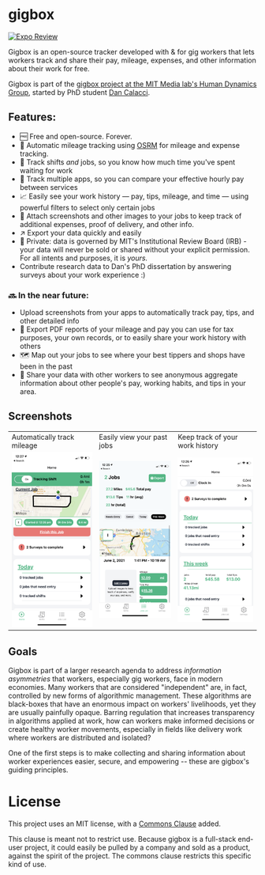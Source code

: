 # gigbox

[![Expo Review](https://github.com/dcalacci/gigbox/actions/workflows/build-expo.yml/badge.svg)](https://github.com/dcalacci/gigbox/actions/workflows/build-expo.yml)

Gigbox is an open-source tracker developed with & for gig workers that lets workers track and share their pay,
mileage, expenses, and other information about their work for free. 

Gigbox is part of the [gigbox project at the MIT Media lab's Human Dynamics Group](https://gigbox.media.mit.edu/), started
by PhD student [Dan Calacci](https://twitter.com/dcalacci). 

## Features:

- 🆓 Free and open-source. Forever.
- 📍 Automatic mileage tracking using [OSRM](http://project-osrm.org/) for mileage and expense tracking.
- 🚗 Track shifts _and_ jobs, so you know how much time you've spent waiting for work
- 📲 Track multiple apps, so you can compare your effective hourly pay between services
- 📈 Easily see your work history — pay, tips, mileage, and time — using powerful filters to select only certain jobs
- 📸 Attach screenshots and other images to your jobs to keep track of additional expenses, proof of delivery, and other info.
- ↗️ Export your data quickly and easily
- 🔐 Private: data is governed by MIT's Institutional Review Board (IRB) - your data will never be sold or shared without your explicit permission. For all intents and purposes, it is _yours._
- Contribute research data to Dan's PhD dissertation by answering surveys about your work experience :)

### 🔜 In the near future:
- Upload screenshots from your apps to automatically track pay, tips, and other detailed info
- 🧾 Export PDF reports of your mileage and pay you can use for tax purposes, your own records, or to easily share your work history with others
- 🗺 Map out your jobs to see where your best tippers and shops have been in the past
- 👷 Share your data with other workers to see anonymous aggregate information about other people's pay, working habits, and tips in your area.

## Screenshots
<table>
  <tr>
    <td>Automatically track mileage </td>
     <td>Easily view your past jobs</td>
     <td>Keep track of your work history</td>
  </tr>
  <tr>
    <td><img src="screenshots/job-tracking.PNG" width=200></td>
    <td><img src="screenshots/jobs-list.PNG" width=200></td>
    <td><img src="screenshots/home-some-data.PNG" width=200></td>
  </tr>
 </table>
 
 ## Goals
 
Gigbox is part of a larger research agenda to address _information asymmetries_ that workers, especially gig workers, face in modern economies. Many workers that are considered "independent" are, in fact, controlled by new forms of algorithmic management. These algorithms are black-boxes that have an enormous impact on workers' livelihoods, yet they are usually painfully opaque. Barring regulation that increases transparency in algorithms applied at work, how can workers make informed decisions or create healthy worker movements, especially in fields like delivery work where workers are distributed and isolated?

One of the first steps is to make collecting and sharing information about worker experiences easier, secure, and empowering -- these are gigbox's guiding principles.

# License

This project uses an MIT license, with a [Commons Clause](https://commonsclause.com/) added. 

This clause is meant not to restrict use. Because gigbox is a full-stack end-user project, it could easily be pulled by a company and sold as a product, against the spirit of the project. The commons clause restricts this specific kind of use.
